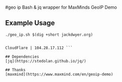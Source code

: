 #geo ip
Bash & jq wrapper for MaxMinds GeoIP Demo

## Example Usage
`./geo_ip.sh $(dig +short jackdwyer.org)`
```San Francisco | United States

CloudFlare | 104.28.17.112 ```

## Dependencies
[jq](https://stedolan.github.io/jq/)

## Thanks
[maxmind](https://www.maxmind.com/en/geoip-demo)
